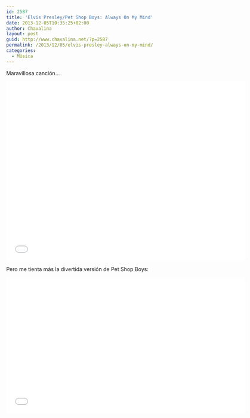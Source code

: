```yaml
---
id: 2587
title: 'Elvis Presley/Pet Shop Boys: Always On My Mind'
date: 2013-12-05T10:35:25+02:00
author: Chavalina
layout: post
guid: http://www.chavalina.net/?p=2587
permalink: /2013/12/05/elvis-presley-always-on-my-mind/
categories:
  - Música
---
```

Maravillosa canción&#8230;

<iframe src="//player.vimeo.com/video/27367010?byline=0"" width="640" height="480" frameborder="0" webkitallowfullscreen mozallowfullscreen allowfullscreen></iframe>

Pero me tienta más la divertida versión de Pet Shop Boys:

<iframe src="//player.vimeo.com/video/18222641?byline=0" width="640" height="363" frameborder="0" webkitallowfullscreen mozallowfullscreen allowfullscreen></iframe>